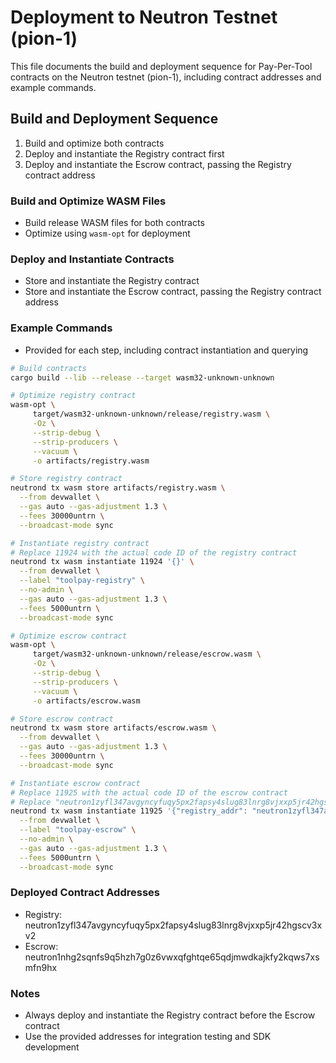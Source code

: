 # Deployment to Neutron Testnet (pion-1)

This file documents the build and deployment sequence for Pay-Per-Tool contracts on the Neutron testnet (pion-1), including contract addresses and example commands.

## Build and Deployment Sequence
1. Build and optimize both contracts
2. Deploy and instantiate the Registry contract first
3. Deploy and instantiate the Escrow contract, passing the Registry contract address

### Build and Optimize WASM Files
- Build release WASM files for both contracts
- Optimize using `wasm-opt` for deployment

### Deploy and Instantiate Contracts
- Store and instantiate the Registry contract
- Store and instantiate the Escrow contract, passing the Registry contract address

### Example Commands
- Provided for each step, including contract instantiation and querying
```bash
# Build contracts
cargo build --lib --release --target wasm32-unknown-unknown

# Optimize registry contract
wasm-opt \
     target/wasm32-unknown-unknown/release/registry.wasm \
     -Oz \
     --strip-debug \
     --strip-producers \
     --vacuum \
     -o artifacts/registry.wasm

# Store registry contract
neutrond tx wasm store artifacts/registry.wasm \
  --from devwallet \
  --gas auto --gas-adjustment 1.3 \
  --fees 30000untrn \
  --broadcast-mode sync

# Instantiate registry contract
# Replace 11924 with the actual code ID of the registry contract
neutrond tx wasm instantiate 11924 '{}' \
  --from devwallet \
  --label "toolpay-registry" \
  --no-admin \
  --gas auto --gas-adjustment 1.3 \
  --fees 5000untrn \
  --broadcast-mode sync

# Optimize escrow contract
wasm-opt \
     target/wasm32-unknown-unknown/release/escrow.wasm \
     -Oz \
     --strip-debug \
     --strip-producers \
     --vacuum \
     -o artifacts/escrow.wasm

# Store escrow contract
neutrond tx wasm store artifacts/escrow.wasm \
  --from devwallet \
  --gas auto --gas-adjustment 1.3 \
  --fees 30000untrn \
  --broadcast-mode sync

# Instantiate escrow contract
# Replace 11925 with the actual code ID of the escrow contract
# Replace "neutron1zyfl347avgyncyfuqy5px2fapsy4slug83lnrg8vjxxp5jr42hgscv3xv2" with the actual registry contract address
neutrond tx wasm instantiate 11925 '{"registry_addr": "neutron1zyfl347avgyncyfuqy5px2fapsy4slug83lnrg8vjxxp5jr42hgscv3xv2","fee_percentage":10}' \
  --from devwallet \
  --label "toolpay-escrow" \
  --no-admin \
  --gas auto --gas-adjustment 1.3 \
  --fees 5000untrn \
  --broadcast-mode sync
```
### Deployed Contract Addresses
- Registry: neutron1zyfl347avgyncyfuqy5px2fapsy4slug83lnrg8vjxxp5jr42hgscv3xv2
- Escrow: neutron1nhg2sqnfs9q5hzh7g0z6vwxqfghtqe65qdjmwdkajkfy2kqws7xsmfn9hx

### Notes
- Always deploy and instantiate the Registry contract before the Escrow contract
- Use the provided addresses for integration testing and SDK development
